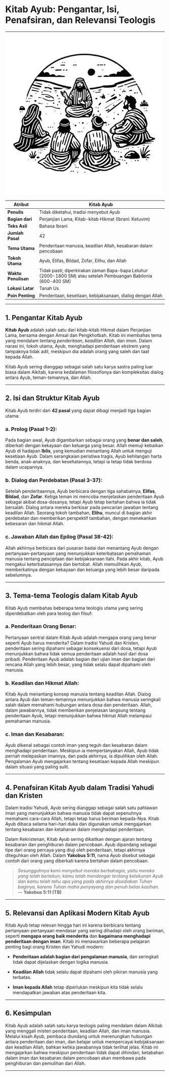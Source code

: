 # Kitab Ayub: Pengantar, Isi, Penafsiran, dan Relevansi Teologis

---

![Gambar ilustrasi Ayub berbicara dengan sahabat-sahabatnya.)](img/kitab_ayub.jpg)

| **Atribut** | Kitab Ayub |
|---|---|
| **Penulis** | Tidak diketahui, tradisi menyebut Ayub |
| **Bagian dari** | Perjanjian Lama, Kitab-kitab Hikmat (Ibrani: Ketuvim) |
| **Teks Asli** | Bahasa Ibrani |
| **Jumlah Pasal** | 42 |
| **Tema Utama** | Penderitaan manusia, keadilan Allah, kesabaran dalam pencobaan |
| **Tokoh Utama** | Ayub, Elifas, Bildad, Zofar, Elihu, dan Allah |
| **Waktu Penulisan** | Tidak pasti; diperkirakan zaman Bapa-bapa Leluhur (2000-1800 SM) atau setelah Pembuangan Babilonia (600-400 SM) |
| **Lokasi Latar** | Tanah Us |
| **Poin Penting** | Penderitaan, kesetiaan, kebijaksanaan, dialog dengan Allah |

---

## 1. Pengantar Kitab Ayub

**Kitab Ayub** adalah salah satu dari kitab-kitab Hikmat dalam Perjanjian Lama, bersama dengan Amsal dan Pengkhotbah. Kitab ini membahas tema yang mendalam tentang *penderitaan*, *keadilan Allah*, dan *iman*. Dalam narasi ini, tokoh utama, Ayub, menghadapi penderitaan ekstrem yang tampaknya tidak adil, meskipun dia adalah orang yang saleh dan taat kepada Allah.

Kitab Ayub sering dianggap sebagai salah satu karya sastra paling luar biasa dalam Alkitab, karena kedalaman filosofisnya dan kompleksitas dialog antara Ayub, teman-temannya, dan Allah.

---

## 2. Isi dan Struktur Kitab Ayub

Kitab Ayub terdiri dari **42 pasal** yang dapat dibagi menjadi tiga bagian utama:

### a. Prolog (Pasal 1-2):

Pada bagian awal, Ayub digambarkan sebagai orang yang **benar dan saleh**, diberkati dengan kekayaan dan keluarga yang besar. Allah memuji kebaikan Ayub di hadapan **Iblis**, yang kemudian menantang Allah untuk menguji kesetiaan Ayub. Dalam serangkaian peristiwa tragis, Ayub kehilangan harta benda, anak-anaknya, dan kesehatannya, tetapi ia tetap tidak berdosa dalam ucapannya.

### b. Dialog dan Perdebatan (Pasal 3-37):

Setelah penderitaannya, Ayub berbicara dengan tiga sahabatnya, **Elifas**, **Bildad**, dan **Zofar**. Ketiga teman ini mencoba menjelaskan penderitaan Ayub sebagai akibat dosa-dosanya, tetapi Ayub tetap bertahan bahwa ia tidak bersalah. Dialog antara mereka berkisar pada pencarian jawaban tentang keadilan Allah. Seorang tokoh tambahan, **Elihu**, muncul di bagian akhir perdebatan dan memberikan perspektif tambahan, dengan menekankan kebesaran dan hikmat Allah.

### c. Jawaban Allah dan Epilog (Pasal 38-42):

Allah akhirnya berbicara dari pusaran badai dan menantang Ayub dengan pertanyaan-pertanyaan yang menunjukkan keterbatasan pemahaman manusia tentang penciptaan dan kebijaksanaan Ilahi. Pada akhir kitab, Ayub mengakui keterbatasannya dan bertobat. Allah memulihkan Ayub, memberkatinya dengan kekayaan dan keluarga yang lebih besar daripada sebelumnya.

---

## 3. Tema-tema Teologis dalam Kitab Ayub

Kitab Ayub membahas beberapa tema teologis utama yang sering diperdebatkan oleh para teolog dan filsuf:

### a. Penderitaan Orang Benar:

Pertanyaan sentral dalam Kitab Ayub adalah mengapa orang yang benar seperti Ayub harus menderita? Dalam tradisi Yahudi dan Kristen, penderitaan sering dipahami sebagai konsekuensi dari dosa, tetapi Ayub menunjukkan bahwa tidak semua penderitaan adalah hasil dari dosa pribadi. Penderitaan Ayub adalah bagian dari ujian iman dan bagian dari rencana Allah yang lebih besar, yang tidak selalu dapat dipahami oleh manusia.

### b. Keadilan dan Hikmat Allah:

Kitab Ayub menantang konsep manusia tentang keadilan Allah. Dialog antara Ayub dan teman-temannya menunjukkan bahwa manusia seringkali salah dalam memahami hubungan antara dosa dan penderitaan. Allah, dalam jawabannya, tidak memberikan penjelasan langsung tentang penderitaan Ayub, tetapi menunjukkan bahwa hikmat Allah melampaui pemahaman manusia.

### c. Iman dan Kesabaran:

Ayub dikenal sebagai contoh iman yang teguh dan kesabaran dalam menghadapi penderitaan. Meskipun ia mempertanyakan Allah, Ayub tidak pernah melepaskan imannya, dan pada akhirnya, ia dipulihkan oleh Allah. Pengalaman Ayub mengajarkan tentang kesetiaan kepada Allah meskipun dalam situasi yang paling sulit.

---

## 4. Penafsiran Kitab Ayub dalam Tradisi Yahudi dan Kristen

Dalam tradisi Yahudi, Ayub sering dianggap sebagai salah satu pahlawan iman yang menunjukkan bahwa manusia tidak dapat sepenuhnya memahami cara-cara Allah, tetapi tetap harus beriman kepada-Nya. Kitab Ayub dibaca selama hari-hari duka dan digunakan untuk mengajarkan tentang kesabaran dan ketahanan dalam menghadapi penderitaan.

Dalam Kekristenan, Kitab Ayub sering dikaitkan dengan ajaran tentang kesabaran dan penghiburan dalam pencobaan. Ayub dipandang sebagai tipe dari orang percaya yang diuji oleh penderitaan, tetapi akhirnya diteguhkan oleh Allah. Dalam **Yakobus 5:11**, nama Ayub disebut sebagai contoh dari orang yang diberkati karena bertahan dalam pencobaan.

> *Sesungguhnya kami menyebut mereka berbahagia, yaitu mereka yang telah bertekun; kamu telah mendengar tentang ketekunan Ayub dan kamu telah tahu apa yang pada akhirnya disediakan Tuhan baginya, karena Tuhan maha penyayang dan penuh belas kasihan.*
> — **Yakobus 5:11 (TB)**

---

## 5. Relevansi dan Aplikasi Modern Kitab Ayub

Kitab Ayub tetap relevan hingga hari ini karena berbicara tentang pertanyaan-pertanyaan mendasar yang sering dihadapi oleh orang beriman, seperti **mengapa orang baik menderita** dan **bagaimana menghadapi penderitaan dengan iman**. Kitab ini menawarkan beberapa pelajaran penting bagi orang Kristen dan Yahudi modern:

- **Penderitaan adalah bagian dari pengalaman manusia**, dan seringkali tidak dapat dijelaskan dengan logika manusia.

- **Keadilan Allah** tidak selalu dapat dipahami oleh pikiran manusia yang terbatas.

- **Iman kepada Allah** tetap diperlukan meskipun kita tidak selalu mendapatkan jawaban atas penderitaan kita.

---

## 6. Kesimpulan

Kitab Ayub adalah salah satu karya teologis paling mendalam dalam Alkitab yang menggali misteri penderitaan, keadilan Allah, dan iman manusia. Melalui kisah Ayub, pembaca diundang untuk merenungkan hubungan antara penderitaan dan iman, dan belajar untuk mempercayai kebijaksanaan dan keadilan Allah, bahkan ketika jawabannya tidak terlihat jelas. Kitab ini mengajarkan bahwa meskipun penderitaan tidak dapat dihindari, ketabahan dalam iman dan kesabaran dalam pencobaan akan membawa pada penghiburan dan pemulihan dari Allah.

---
